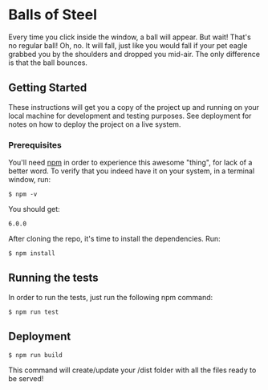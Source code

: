 # Balls of Steel

Every time you click inside the window, a ball will appear. But wait! That's no regular ball! Oh, no. It will fall, just like you would fall if your pet eagle grabbed you by the shoulders and dropped you mid-air. The only difference is that the ball bounces.

## Getting Started

These instructions will get you a copy of the project up and running on your local machine for development and testing purposes. See deployment for notes on how to deploy the project on a live system.

### Prerequisites

You'll need [npm](https://www.npmjs.com/get-npm) in order to experience this awesome "thing", for lack of a better word.
To verify that you indeed have it on your system, in a terminal window, run:

```
$ npm -v
```

You should get:

```
6.0.0
```

After cloning the repo, it's time to install the dependencies. Run:

```
$ npm install
```

## Running the tests

In order to run the tests, just run the following npm command:

```
$ npm run test
```

## Deployment

```
$ npm run build
```

This command will create/update your /dist folder with all the files ready to be served!